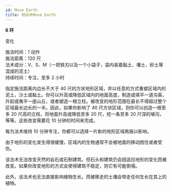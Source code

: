 ```yaml
---
id: Move Earth
title: 地动术Move Earth
---
```


**6 环**

变化

施法时间：1 动作  
施法距离：120 尺  
法术成分：V、S、M（一把铁刃以及一个小袋子，袋内装着黏土、壤土、砂土等混成的泥土）  
持续时间：专注，至多 2 小时

指定施法距离内边长不大于 40 尺的方状地形区域，并以任意的方式重塑区域内的泥土，沙土或黏土。你可以升高或降低区域内的地面高度，制造或填平一道沟渠，升起或夷平一座山丘，或者塑造一根立柱。被改变的地形范围在最长不得超过整个区域最长边长的一半。因此，如果你影响了 40 尺方状区域，则你可以创造一根至多 20 尺高的立柱，将地面升高或降低至多 20 尺，挖一条至多 20 尺深的壕沟，等等。这些改变需要花 10 分钟的时间来完成。

每为法术维持 10 分钟专注，你都可以选择一片新的地形区域再施以影响。

由于地形的变化发生得很缓慢，区域内的生物通常不会被地面的移动困住或者受伤。

该法术无法改变天然的岩石或石制建筑。但石头和建筑仍会因适应地形的变化而被改变。如果你改变地形的方式会使得建筑不稳定，则它有可能倒塌。

此外，该法术也无法直接影响植物生长。而被移走的土壤会带走任何生长在其上的植物。

